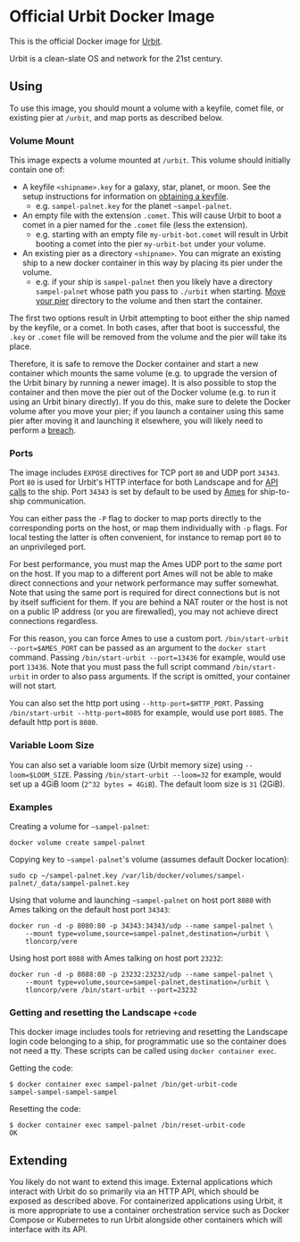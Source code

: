 # Official Urbit Docker Image

This is the official Docker image for [Urbit](https://urbit.org).

Urbit is a clean-slate OS and network for the 21st century.

## Using

To use this image, you should mount a volume with a keyfile, comet file, or
existing pier at `/urbit`, and map ports as described below.

### Volume Mount

This image expects a volume mounted at `/urbit`. This volume should initially
contain one of:
- A keyfile `<shipname>.key` for a galaxy, star, planet, or moon. See the 
  setup instructions for information on
  [obtaining a keyfile](https://urbit.org/getting-started/get-id).
    - e.g. `sampel-palnet.key` for the planet `~sampel-palnet`.
- An empty file with the extension `.comet`. This will cause Urbit to boot a
  comet in a pier named for the `.comet` file (less the extension).
    - e.g. starting with an empty file `my-urbit-bot.comet` will result in Urbit
      booting a comet into the pier `my-urbit-bot` under your volume.
- An existing pier as a directory `<shipname>`. You can migrate an existing ship
  to a new docker container in this way by placing its pier under the volume.
    - e.g. if your ship is `sampel-palnet` then you likely have a directory
      `sampel-palnet` whose path you pass to `./urbit` when starting.
      [Move your pier](https://docs.urbit.org/user-manual/os/basics#moving-your-pier)
      directory to the volume and then start the container.

The first two options result in Urbit attempting to boot either the ship named
by the keyfile, or a comet. In both cases, after that boot is successful, the
`.key` or `.comet` file will be removed from the volume and the pier will take
its place.

Therefore, it is safe to remove the Docker container and start a new container
which mounts the same volume (e.g. to upgrade the version of the Urbit binary
by running a newer image). It is also possible to stop the container and then
move the pier out of the Docker volume (e.g. to run it using an Urbit binary
directly). If you do this, make sure to delete the Docker volume after you move
your pier; if you launch a container using this same pier after moving it and
launching it elsewhere, you will likely need to perform a
[breach](https://docs.urbit.org/user-manual/id/guide-to-resets).

### Ports

The image includes `EXPOSE` directives for TCP port `80` and UDP port `34343`.
Port `80` is used for Urbit's HTTP interface for both Landscape and for
[API calls](https://docs.urbit.org/build-on-urbit/tools/js-libs/http-api-guide)
to the ship. Port `34343` is set by default to be used by
[Ames](https://docs.urbit.org/urbit-os/kernel/ames) for ship-to-ship communication.

You can either pass the `-P` flag to docker to map ports directly to the
corresponding ports on the host, or map them individually with `-p` flags. For
local testing the latter is often convenient, for instance to remap port `80` to
an unprivileged port.

For best performance, you must map the Ames UDP port to the *same* port on the
host. If you map to a different port Ames will not be able to make direct
connections and your network performance may suffer somewhat. Note that using
the same port is required for direct connections but is not by itself sufficient
for them. If you are behind a NAT router or the host is not on a public IP
address (or you are firewalled), you may not achieve direct connections
regardless.

For this reason, you can force Ames to use a custom port.
`/bin/start-urbit --port=$AMES_PORT` can be passed as an argument to the
`docker start` command. Passing `/bin/start-urbit --port=13436` for example,
would use port `13436`. Note that you must pass the full script command
`/bin/start-urbit` in order to also pass arguments. If the script is omitted,
your container will not start.

You can also set the http port using `--http-port=$HTTP_PORT`. Passing
`/bin/start-urbit --http-port=8085` for example, would use port `8085`. The
default http port is `8080`.

### Variable Loom Size

You can also set a variable loom size (Urbit memory size) using
`--loom=$LOOM_SIZE`. Passing `/bin/start-urbit --loom=32` for example, would set
up a 4GiB loom (`2^32 bytes = 4GiB`). The default loom size is `31` (2GiB).

### Examples

Creating a volume for `~sampel-palnet`:
```
docker volume create sampel-palnet
```

Copying key to `~sampel-palnet`'s volume (assumes default Docker location):
```
sudo cp ~/sampel-palnet.key /var/lib/docker/volumes/sampel-palnet/_data/sampel-palnet.key
```

Using that volume and launching `~sampel-palnet` on host port `8080` with Ames
talking on the default host port `34343`:
```
docker run -d -p 8080:80 -p 34343:34343/udp --name sampel-palnet \
    --mount type=volume,source=sampel-palnet,destination=/urbit \
    tloncorp/vere
```

Using host port `8088` with Ames talking on host port `23232`:
```
docker run -d -p 8088:80 -p 23232:23232/udp --name sampel-palnet \
    --mount type=volume,source=sampel-palnet,destination=/urbit \
    tloncorp/vere /bin/start-urbit --port=23232
```

### Getting and resetting the Landscape `+code`

This docker image includes tools for retrieving and resetting the Landscape
login code belonging to a ship, for programmatic use so the container does not
need a tty. These scripts can be called using `docker container exec`.

Getting the code:
```
$ docker container exec sampel-palnet /bin/get-urbit-code
sampel-sampel-sampel-sampel
```

Resetting the code:
```
$ docker container exec sampel-palnet /bin/reset-urbit-code
OK
```

## Extending

You likely do not want to extend this image. External applications which
interact with Urbit do so primarily via an HTTP API, which should be exposed as
described above. For containerized applications using Urbit, it is more
appropriate to use a container orchestration service such as Docker Compose or
Kubernetes to run Urbit alongside other containers which will interface with its
API.
